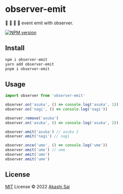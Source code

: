 # observer-emit

👀 📣 📢 🚀 event emit with observer.

[![NPM version](https://img.shields.io/npm/v/observer-emit?color=a1b858&label=)](https://www.npmjs.com/package/observer-emit)

## Install

```bash
npm i observer-emit
yarn add observer-emit
pnpm i observer-emit
```

## Usage


```ts
import observer from 'observer-emit'

observer.on('asuka', () => console.log('asuka', 1))
observer.on('nagi', () => console.log('nagi'))

observer.remove('asuka')
observer.on('asuka', () => console.log('asuka', 2))

observer.emit('asuka') // asuka 2
observer.emit('nagi') // nagi

observer.once('ume', () => console.log('ume'))
observer.emit('ume') // ume
observer.emit('ume')
observer.emit('ume')
```

## License

[MIT](./LICENSE) License © 2022 [Akashi Sai](https://github.com/akashigakki)
